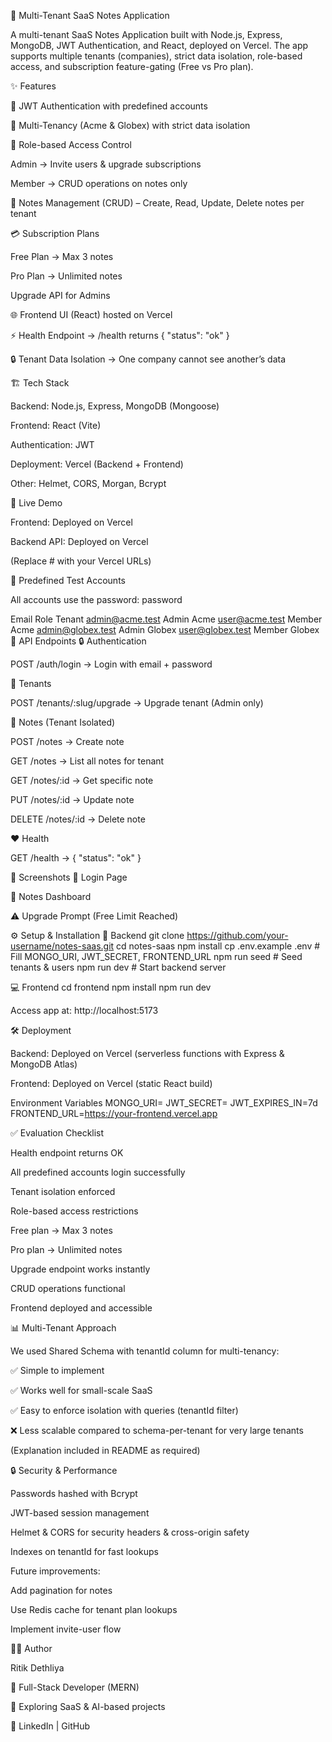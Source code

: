 📘 Multi-Tenant SaaS Notes Application

A multi-tenant SaaS Notes Application built with Node.js, Express, MongoDB, JWT Authentication, and React, deployed on Vercel.
The app supports multiple tenants (companies), strict data isolation, role-based access, and subscription feature-gating (Free vs Pro plan).

✨ Features

🔑 JWT Authentication with predefined accounts

🏢 Multi-Tenancy (Acme & Globex) with strict data isolation

👥 Role-based Access Control

Admin → Invite users & upgrade subscriptions

Member → CRUD operations on notes only

📑 Notes Management (CRUD) – Create, Read, Update, Delete notes per tenant

💳 Subscription Plans

Free Plan → Max 3 notes

Pro Plan → Unlimited notes

Upgrade API for Admins

🌐 Frontend UI (React) hosted on Vercel

⚡ Health Endpoint → /health returns { "status": "ok" }

🔒 Tenant Data Isolation → One company cannot see another’s data

🏗️ Tech Stack

Backend: Node.js, Express, MongoDB (Mongoose)

Frontend: React (Vite)

Authentication: JWT

Deployment: Vercel (Backend + Frontend)

Other: Helmet, CORS, Morgan, Bcrypt

🚀 Live Demo

Frontend: Deployed on Vercel

Backend API: Deployed on Vercel

(Replace # with your Vercel URLs)

🧪 Predefined Test Accounts

All accounts use the password: password

Email	Role	Tenant
admin@acme.test
	Admin	Acme
user@acme.test
	Member	Acme
admin@globex.test
	Admin	Globex
user@globex.test
	Member	Globex
🔗 API Endpoints
🔒 Authentication

POST /auth/login → Login with email + password

🏢 Tenants

POST /tenants/:slug/upgrade → Upgrade tenant (Admin only)

📑 Notes (Tenant Isolated)

POST /notes → Create note

GET /notes → List all notes for tenant

GET /notes/:id → Get specific note

PUT /notes/:id → Update note

DELETE /notes/:id → Delete note

❤️ Health

GET /health → { "status": "ok" }

📸 Screenshots
🔐 Login Page

📑 Notes Dashboard

⚠️ Upgrade Prompt (Free Limit Reached)

⚙️ Setup & Installation
🔧 Backend
git clone https://github.com/your-username/notes-saas.git
cd notes-saas
npm install
cp .env.example .env   # Fill MONGO_URI, JWT_SECRET, FRONTEND_URL
npm run seed           # Seed tenants & users
npm run dev            # Start backend server

💻 Frontend
cd frontend
npm install
npm run dev


Access app at: http://localhost:5173

🛠️ Deployment

Backend: Deployed on Vercel (serverless functions with Express & MongoDB Atlas)

Frontend: Deployed on Vercel (static React build)

Environment Variables
MONGO_URI=<your-mongodb-atlas-uri>
JWT_SECRET=<your-secret>
JWT_EXPIRES_IN=7d
FRONTEND_URL=https://your-frontend.vercel.app

✅ Evaluation Checklist

 Health endpoint returns OK

 All predefined accounts login successfully

 Tenant isolation enforced

 Role-based access restrictions

 Free plan → Max 3 notes

 Pro plan → Unlimited notes

 Upgrade endpoint works instantly

 CRUD operations functional

 Frontend deployed and accessible

📊 Multi-Tenant Approach

We used Shared Schema with tenantId column for multi-tenancy:

✅ Simple to implement

✅ Works well for small-scale SaaS

✅ Easy to enforce isolation with queries (tenantId filter)

❌ Less scalable compared to schema-per-tenant for very large tenants

(Explanation included in README as required)

🔒 Security & Performance

Passwords hashed with Bcrypt

JWT-based session management

Helmet & CORS for security headers & cross-origin safety

Indexes on tenantId for fast lookups

Future improvements:

Add pagination for notes

Use Redis cache for tenant plan lookups

Implement invite-user flow

👨‍💻 Author

Ritik Dethliya

💼 Full-Stack Developer (MERN)

🌱 Exploring SaaS & AI-based projects

🔗 LinkedIn
 | GitHub
